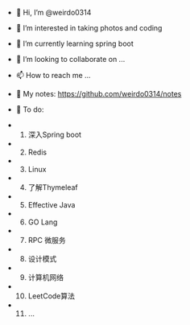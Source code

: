 - 👋 Hi, I’m @weirdo0314
- 👀 I’m interested in taking photos and coding
- 🌱 I’m currently learning spring boot
- 💞️ I’m looking to collaborate on ...
- 📫 How to reach me ...

- 📕 My notes: https://github.com/weirdo0314/notes

- 📝 To do:
- 1. 深入Spring boot
- 2. Redis
- 3. Linux
- 4. 了解Thymeleaf
- 5. Effective Java
- 6. GO Lang
- 7. RPC 微服务
- 8. 设计模式
- 9. 计算机网络
- 10. LeetCode算法
- 11. ...
<!---
weirdo0314/weirdo0314 is a ✨ special ✨ repository because its `README.md` (this file) appears on your GitHub profile.
You can click the Preview link to take a look at your changes.
--->
